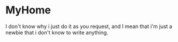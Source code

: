 # MyHome
I don't know why i just do it as you request, and  I mean that i'm just a newbie that i don't know to write anything.
